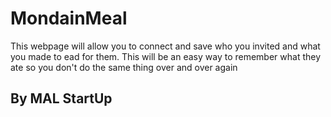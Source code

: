 # MondainMeal 

This webpage will allow you to connect and save who you invited and what you made to ead
for them. This will be an easy way to remember what they ate so you don't do the same thing
over and over again

## By MAL StartUp
